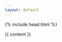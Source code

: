 ```yaml
---
layout: default
---
```

{% include head.html %}

<div class="code">
  <div class="blog-post spacing">
    {{ content }}
  </div>
</div>